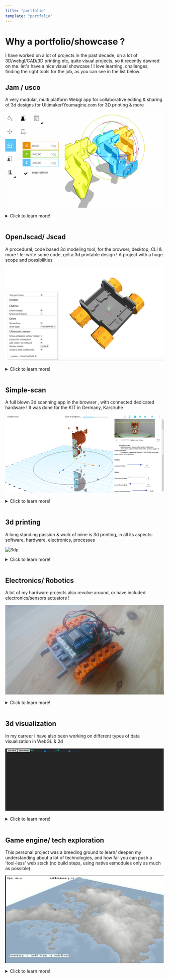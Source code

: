 ```yaml
---
title: "portfolio"
template: "portfolio"
---
```


# Why a portfolio/showcase ?

I have worked on a lot of projects in the past decade, on a lot of 3D/webgl/CAD/3D printing etc, quite visual projects, so it recently dawned on me: let's have a nice visual showcase ! I love learning, challenges, finding the right tools for the job, as you can see in the list below.
 
## Jam / usco 

A very modular, multi platform Webgl app for collaborative editing & sharing of 3d designs for Ultimaker/Youmagine.com for 3D printing & more

![Jam](/assets/img/portfolio/jam/MoreMultiEdit.gif "Jam")

<details>
  <summary>Click to learn more!</summary>

***Key points:***

  * blazingly fast , streaming parsing for various 3d formats (stl, amf, 3mf)
  * mobile (UM3 app), Web, and backend (thumbnail generation using Headless webgl rendering)
  * bill of materials, shared 3d designs and a LOT more !

***Showcase:***

![Jam](/assets/img/portfolio/jam/RenderServer.gif "Jam")

![Jam](/assets/img/portfolio/jam/video.gif "Jam")

</details>

<br>

## OpenJscad/ Jscad

A procedural, code based 3d modeling tool, for the browser, desktop, CLI & more ! Ie: write some code, get a 3d printable design !
A project with a huge scope and possibilities

![jscad](/assets/img/portfolio/jscad/Screenshot%20from%202021-03-01%2011-22-05.png "Jscad")

<details>
  <summary>Click to learn more!</summary>

  ***Key points:***

Over the past (5+) years I was a core developer/maintainer of OpenJscad 

* Upgrade to modern Es-next, development of core features & UI of parametric 2D/3D modeling program (Javascript, Node.js)
* development of core modeling & maths features, UI
* migration from monolithic code to node modules
* setup and addition of a huge amount of unit test
* I did [a talk](https://www.youtube.com/watch?v=PLA8VPRRi6A) at HannoverJs a few years back that explains the scope and challenges of my work on the project
* I also created [Electron based experimental Desktop app](https://www.youtube.com/watch?v=nJyede1Ah9k&list=PLCiWVcSJ1UJSghHdQcTsAaXOBDkX0Nmx9)
* latest versions also support decentralized design sharing using the [dat protocol](https://dat.foundation/) / [beaker browser](https://beakerbrowser.com/)

***Showcase:***

![jscad](/assets/img/portfolio/jscad/Screenshot%20from%202021-03-01%2009-39-15.png "Jscad")

![jscad](/assets/img/portfolio/jscad/emitter-internal.png "Jscad")


- Using the principle of 'dogfooding' (actually use the software you are developing), I often used the software to create robots, pcb housings, gardening tools etc
### Variations

#### Signed distance field modeling

At some point I also experimented with purely GPU based rendering based on signed distance fields as a possible frontend/renderer alternative
![jscad](/assets/img/portfolio/jscad/df-csg-16.gif "Jscad")

![jscad](/assets/img/portfolio/jscad/ShapeFu-openscad.gif "Jscad")

![jscad](/assets/img/portfolio/jscad/3d-sdf1.gif "Jscad")


#### Coffeescad

I also worked on a fork in CoffeeScript for a while called ... Coffeescad !
There is an [interview](https://www.golem.de/news/coffeescad-3d-druckmodellierung-im-browser-1305-99271.html) I did about it for the German It/tech journal Golem 

</details>

<br>

## Simple-scan

A full blown 3d scanning app in the browser , with connected dedicated hardware ! It was done for the KIT in Germany, Karslruhe

![scan](/assets/img/portfolio/simple-scan/0ceca305-6b8d-4b69-8ee9-951658f5fff3.png "scan")

<details>
  <summary>Click to learn more!</summary>

***Key points:***

  * polymer.js / web component based
  * hardware connection
  * pleasant, easy to use user interface
  * ported c bindings to enable use of native libraries for camera/hardware access

***Showcase:***

  ![scan](/assets/img/portfolio/simple-scan/87544581-b6f2-4d7f-b41b-7143ad69033d.png "scan")

  ![scan](/assets/img/portfolio/simple-scan/b659faff-af75-43b1-9d56-026ffc3e7846.png "scan")

</details>

<br>


## 3d printing

A long standing passion & work of mine is 3d printing, in all its aspects: software, hardware, electronics, processes

  ![3dp](/assets/img/portfolio/3dp/video.gif "3dp")


<details>
  <summary>Click to learn more!</summary>

***Key points:***

  * design & build of multiple 3D printers
  * custom firmware development (C/C++/Arduino)
  * front end / UI development in Python & Js
  * 9 + years of experience both for 3d printing Companies (Ultimaker) & personally
  * 3D printing workshop organization for adults & children

***Showcase:***

![3dp](/assets/img/portfolio/3dp/3DR2%20-%201.jpg "3dp")

![3dp](/assets/img/portfolio/3dp/317.jpg "3dp")

![3dp](/assets/img/portfolio/3dp/320.jpg "3dp")

![3dp](/assets/img/portfolio/3dp/2014%20-%207.jpg "3dp")

![3dp](/assets/img/portfolio/3dp/2014%20-%208.jpg "3dp")



</details>

<br>


## Electronics/ Robotics

  A lot of my hardware projects also revolve around, or have included electronics/sensors actuators !

  ![robotics](/assets/img/portfolio/robotics/kiwikee.jpg "robotics")

<details>
  <summary>Click to learn more!</summary>

***Key points:***

  * [ parametric versions](https://github.com/PiRo-bots/kiwikee) of 3D printable robots
  * custom electronics, with home made PCB designs 
  * lots of experience with using off the shelf components for sensors, actuators, etc (Arduino, Esp8266, Raspberry Pi)
  * coding custom firmware (c/c++/Arduino/PlatformIo) for robots, sensor networks (Mqtt...)
  * [live coding video series](https://www.youtube.com/watch?v=o5OMGnLj5-I&list=PLCiWVcSJ1UJRSipDN3YPTuBrR8wG8bjks) mixing Hardware/Firmware & web dev
  

***Showcase:***

  ![robotics](/assets/img/portfolio/robotics/overview.png "robotics")

  ![robotics](/assets/img/portfolio/robotics/repBug_0.1.jpg "robotics")

  ![robotics](/assets/img/portfolio/robotics/robout-pcb.png "robotics")


</details>

<br>


## 3d visualization

In my carreer I have also been working on different types of data visualization in WebGL & 2d

![dataviz](/assets/img/portfolio/dataviz/sensorGraphs.gif "dataviz")


<details>
  <summary>Click to learn more!</summary>

***Key points:***

  * built specifically for client needs
  * performant WebGL (GPU instancing etc)
  * lean/ minimalistic implementations

***Showcase:***

![dataviz](/assets/img/portfolio/dataviz/Screenshot%20from%202021-03-01%2011-13-42.png "dataviz")

![dataviz](/assets/img/portfolio/dataviz/Screenshot%20from%202021-03-01%2011-15-43.png "dataviz")


</details>

<br>

## Game engine/ tech exploration


This personal project was a breeding ground to learn/ deepen my understanding about a lot of technologies, and how far you 
can push a 'tool-less' web stack (no build steps, using native esmodules only as much as possible)

![gamedev](/assets/img/portfolio/gamedev/su-proto2.2.png "gamedev")


<details>
  <summary>Click to learn more!</summary>

  ***Key points:***

  * ECS implementations
  * experimentation with Webgl & WebGPU
  * heightmaps, physics, all in vanilla js
  * experimentation with Quick.js / embeded js engines
  * electron app with sound, gamepad etc support
  * python code for Blender add ons

</details>

<br>




